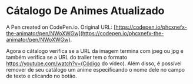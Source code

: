 # Cátalogo De Animes Atualizado

A Pen created on CodePen.io. Original URL: [https://codepen.io/phcxnefx-the-animator/pen/NWoXWGw](https://codepen.io/phcxnefx-the-animator/pen/NWoXWGw).

Agora o cátalogo verifica se a URL da imagem termina com jpeg ou jpg e também verifica se a URL do trailer tem o formato https://youtube.com/watch?v=(Código do vídeo). Além disso, é possível remover de seu catálogo um anime especificando o nome dele no campo de texto e clicando no botão.